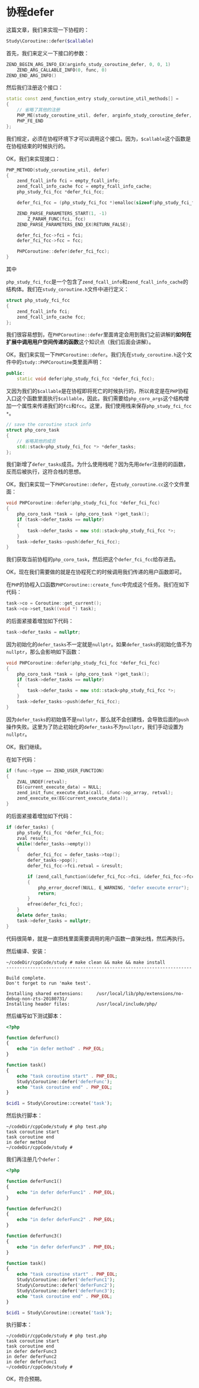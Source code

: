 # 协程defer

这篇文章，我们来实现一下协程的：

```php
Study\Coroutine::defer($callable)
```

首先，我们来定义一下接口的参数：

```cpp
ZEND_BEGIN_ARG_INFO_EX(arginfo_study_coroutine_defer, 0, 0, 1)
    ZEND_ARG_CALLABLE_INFO(0, func, 0)
ZEND_END_ARG_INFO()
```

然后我们注册这个接口：

```cpp
static const zend_function_entry study_coroutine_util_methods[] =
{
    // 省略了其他的注册
    PHP_ME(study_coroutine_util, defer, arginfo_study_coroutine_defer, ZEND_ACC_PUBLIC | ZEND_ACC_STATIC)
    PHP_FE_END
};
```

我们规定，必须在协程环境下才可以调用这个接口。因为，`$callable`这个函数是在协程结束的时候执行的。

OK，我们来实现接口：

```cpp
PHP_METHOD(study_coroutine_util, defer)
{
    zend_fcall_info fci = empty_fcall_info;
    zend_fcall_info_cache fcc = empty_fcall_info_cache;
    php_study_fci_fcc *defer_fci_fcc;

    defer_fci_fcc = (php_study_fci_fcc *)emalloc(sizeof(php_study_fci_fcc));

    ZEND_PARSE_PARAMETERS_START(1, -1)
        Z_PARAM_FUNC(fci, fcc)
    ZEND_PARSE_PARAMETERS_END_EX(RETURN_FALSE);

    defer_fci_fcc->fci = fci;
    defer_fci_fcc->fcc = fcc;

    PHPCoroutine::defer(defer_fci_fcc);
}
```

其中

`php_study_fci_fcc`是一个包含了`zend_fcall_info`和`zend_fcall_info_cache`的结构体。我们在`study_coroutine.h`文件中进行定义：

```cpp
struct php_study_fci_fcc
{
    zend_fcall_info fci;
    zend_fcall_info_cache fcc;
};
```

我们很容易想到，在`PHPCoroutine::defer`里面肯定会用到我们之前讲解的**如何在扩展中调用用户空间传递的函数**这个知识点（我们后面会讲解）。

OK，我们来实现一下`PHPCoroutine::defer`。我们先在`study_coroutine.h`这个文件中的`study::PHPCoroutine`类里面声明：

```cpp
public:
    static void defer(php_study_fci_fcc *defer_fci_fcc);
```

又因为我们的`$callable`是在协程即将死亡的时候执行的，所以肯定是在`PHP`协程入口这个函数里面执行`$callable`，因此，我们需要给`php_coro_args`这个结构增加一个属性来传递我们的`fci`和`fcc`。这里，我们使用栈来保存`php_study_fci_fcc *`。

```cpp
// save the coroutine stack info
struct php_coro_task
{
    // 省略其他的成员
    std::stack<php_study_fci_fcc *> *defer_tasks;
};
```

我们新增了`defer_tasks`成员。为什么使用栈呢？因为先用`defer`注册的的函数，反而后被执行，这符合栈的思想。

OK，我们来实现一下`PHPCoroutine::defer`，在`study_coroutine.cc`这个文件里面：

```cpp
void PHPCoroutine::defer(php_study_fci_fcc *defer_fci_fcc)
{
    php_coro_task *task = (php_coro_task *)get_task();
    if (task->defer_tasks == nullptr)
    {
        task->defer_tasks = new std::stack<php_study_fci_fcc *>;
    }
    task->defer_tasks->push(defer_fci_fcc);
}
```

我们获取当前协程的`php_coro_task`，然后把这个`defer_fci_fcc`给存进去。

OK，现在我们需要做的就是在协程死亡的时候调用我们传递的用户函数即可。

在`PHP`的协程入口函数`PHPCoroutine::create_func`中完成这个任务。我们在如下代码：

```cpp
task->co = Coroutine::get_current();
task->co->set_task((void *) task);
```

的后面紧接着增加如下代码：

```cpp
task->defer_tasks = nullptr;
```

因为初始化的`defer_tasks`不一定就是`nullptr`。如果`defer_tasks`的初始化值不为`nullptr`，那么会影响如下函数：

```cpp
void PHPCoroutine::defer(php_study_fci_fcc *defer_fci_fcc)
{
    php_coro_task *task = (php_coro_task *)get_task();
    if (task->defer_tasks == nullptr)
    {
        task->defer_tasks = new std::stack<php_study_fci_fcc *>;
    }
    task->defer_tasks->push(defer_fci_fcc);
}
```

因为`defer_tasks`的初始值不是`nullptr`，那么就不会创建栈，会导致后面的`push`操作失败。这里为了防止初始化的`defer_tasks`不为`nullptr`，我们手动设置为`nullptr`。

OK，我们继续。

在如下代码：

```cpp
if (func->type == ZEND_USER_FUNCTION)
{
    ZVAL_UNDEF(retval);
    EG(current_execute_data) = NULL;
    zend_init_func_execute_data(call, &func->op_array, retval);
    zend_execute_ex(EG(current_execute_data));
}
```

的后面紧接着增加如下代码：

```cpp
if (defer_tasks) {
    php_study_fci_fcc *defer_fci_fcc;
    zval result;
    while(!defer_tasks->empty())
    {
        defer_fci_fcc = defer_tasks->top();
        defer_tasks->pop();
        defer_fci_fcc->fci.retval = &result;

        if (zend_call_function(&defer_fci_fcc->fci, &defer_fci_fcc->fcc) != SUCCESS)
        {
            php_error_docref(NULL, E_WARNING, "defer execute error");
            return;
        }
        efree(defer_fci_fcc);
    }
    delete defer_tasks;
    task->defer_tasks = nullptr;
}
```

代码很简单，就是一直把栈里面需要调用的用户函数一直弹出栈，然后再执行。

然后编译、安装：

```shell
~/codeDir/cppCode/study # make clean && make && make install
----------------------------------------------------------------------

Build complete.
Don't forget to run 'make test'.

Installing shared extensions:     /usr/local/lib/php/extensions/no-debug-non-zts-20180731/
Installing header files:          /usr/local/include/php/
```

然后编写如下测试脚本：

```php
<?php

function deferFunc()
{
    echo "in defer method" . PHP_EOL;
}

function task()
{
    echo "task coroutine start" . PHP_EOL;
    Study\Coroutine::defer('deferFunc');
    echo "task coroutine end" . PHP_EOL;
}

$cid1 = Study\Coroutine::create('task');
```

然后执行脚本：

```shell
~/codeDir/cppCode/study # php test.php 
task coroutine start
task coroutine end
in defer method
~/codeDir/cppCode/study # 
```

我们再注册几个`defer`：

```php
<?php

function deferFunc1()
{
    echo "in defer deferFunc1" . PHP_EOL;
}

function deferFunc2()
{
    echo "in defer deferFunc2" . PHP_EOL;
}

function deferFunc3()
{
    echo "in defer deferFunc3" . PHP_EOL;
}

function task()
{
    echo "task coroutine start" . PHP_EOL;
    Study\Coroutine::defer('deferFunc1');
    Study\Coroutine::defer('deferFunc2');
    Study\Coroutine::defer('deferFunc3');
    echo "task coroutine end" . PHP_EOL;
}

$cid1 = Study\Coroutine::create('task');
```

执行脚本：

```shell
~/codeDir/cppCode/study # php test.php 
task coroutine start
task coroutine end
in defer deferFunc3
in defer deferFunc2
in defer deferFunc1
~/codeDir/cppCode/study # 
```

OK，符合预期。

